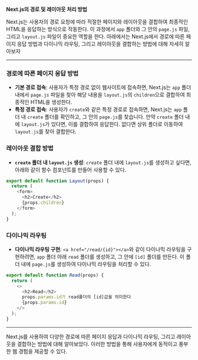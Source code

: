 **Next.js의 경로 및 레이아웃 처리 방법**

Next.js는 사용자의 경로 요청에 따라 적절한 페이지와 레이아웃을 결합하여 최종적인 HTML을 응답하는 방식으로 작동한다. 이 과정에서 `app` 폴더와 그 안의 `page.js` 파일, 그리고 `layout.js` 파일이 중요한 역할을 한다. 아래에서는 Next.js에서 경로에 따른 페이지 응답 방법과 다이나믹 라우팅, 그리고 레이아웃을 결합하는 방법에 대해 자세히 알아보자

---

### 경로에 따른 페이지 응답 방법

- **기본 경로 접속**: 사용자가 특정 경로 없이 웹사이트에 접속하면, Next.js는 `app` 폴더 내에서 `page.js` 파일을 찾아 해당 내용을 `layout.js`의 `children`으로 결합하여 최종적인 HTML을 생성한다.
- **특정 경로 접속**: 사용자가 `create`와 같은 특정 경로로 접속하면, Next.js는 `app` 폴더 내 `create` 폴더를 확인하고, 그 안의 `page.js`를 찾습니다. 만약 `create` 폴더 내에 `layout.js`가 있다면, 이를 결합하여 응답한다. 없다면 상위 폴더로 이동하여 `layout.js`를 찾아 결합한다.

### 레이아웃 결합 방법

- **`create` 폴더 내 `layout.js` 생성**: `create` 폴더 내에 `layout.js`를 생성하고 싶다면, 아래와 같이 함수 컴포넌트를 만들어 사용할 수 있다.

```js
export default function Layout(props) {
  return (
    <form>
      <h2>Create</h2>
      {props.children}
    </form>
  );
}
```

### 다이나믹 라우팅

- **다이나믹 라우팅 구현**: `<a href="/read/{id}"></a>`와 같이 다이나믹 라우팅을 구현하려면, `app` 폴더 아래 `read` 폴더를 생성하고, 그 안에 `[id]` 폴더를 만든다. 이 폴더 내에 `page.js`를 생성하여 다이나믹 라우팅을 처리할 수 있다.

```js
export default function Read(props) {
  return (
    <>
      <h2>Read</h2>
      props.params.id가 read폴더의 [id]값을 의미한다
      {props.params.id}
    </>
  );
}
```

---

Next.js를 사용하여 다양한 경로에 따른 페이지 응답과 다이나믹 라우팅, 그리고 레이아웃을 결합하는 방법에 대해 알아보았다. 이러한 방법을 통해 사용자에게 동적이고 풍부한 웹 경험을 제공할 수 있다.
